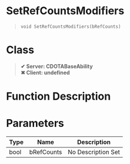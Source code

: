 # SetRefCountsModifiers
> `void SetRefCountsModifiers(bRefCounts)`
# Class
> __✔ Server: CDOTABaseAbility__  
> __✖ Client: undefined__  
# Function Description

# Parameters
Type|Name|Description
--|--|--
bool|bRefCounts|No Description Set

